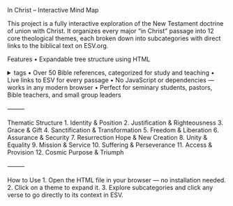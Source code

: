 In Christ – Interactive Mind Map

This project is a fully interactive exploration of the New Testament doctrine of union with Christ. It organizes every major “in Christ” passage into 12 core theological themes, each broken down into subcategories with direct links to the biblical text on ESV.org.

Features
	•	Expandable tree structure using HTML <details>/<summary> tags
	•	Over 50 Bible references, categorized for study and teaching
	•	Live links to ESV for every passage
	•	No JavaScript or dependencies — works in any modern browser
	•	Perfect for seminary students, pastors, Bible teachers, and small group leaders

⸻

Thematic Structure
	1.	Identity & Position
	2.	Justification & Righteousness
	3.	Grace & Gift
	4.	Sanctification & Transformation
	5.	Freedom & Liberation
	6.	Assurance & Security
	7.	Resurrection Hope & New Creation
	8.	Unity & Equality
	9.	Mission & Service
	10.	Suffering & Perseverance
	11.	Access & Provision
	12.	Cosmic Purpose & Triumph

⸻

How to Use
	1.	Open the HTML file in your browser — no installation needed.
	2.	Click on a theme to expand it.
	3.	Explore subcategories and click any verse to go directly to its context in ESV.
